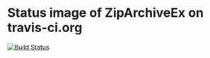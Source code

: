 # Status image of ZipArchiveEx on travis-ci.org

[![Build Status](https://secure.travis-ci.org/codeless/ZipArchiveEx.png)](http://travis-ci.org/codeless/ZipArchiveEx)
